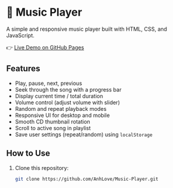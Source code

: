 # 🎵 Music Player

A simple and responsive music player built with HTML, CSS, and JavaScript.

👉 [Live Demo on GitHub Pages](https://anhlove.github.io/Music-Player/)

## Features
- Play, pause, next, previous
- Seek through the song with a progress bar
- Display current time / total duration
- Volume control (adjust volume with slider)
- Random and repeat playback modes
- Responsive UI for desktop and mobile
- Smooth CD thumbnail rotation
- Scroll to active song in playlist
- Save user settings (repeat/random) using `localStorage`

## How to Use
1. Clone this repository:
   ```bash
   git clone https://github.com/AnhLove/Music-Player.git
